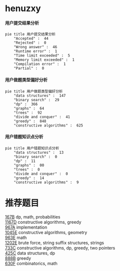 # henuzxy

<!-- tabs:start -->



#### **用户提交结果分析**

```mermaid
pie title 用户提交结果分析
    "Accepted" :  44
    "Rejected" :  0
    "Wrong answer" :  46
    "Runtime error" :  1
    "Time limit exceeded" :  5
    "Memory limit exceeded" :  1
    "Compilation error" :  1
    "Partial" :  0
```

#### **用户做题类型偏好分析**

```mermaid
pie title 用户做题类型偏好分析
    "data structures" :  147
    "binary search" :  29
    "dp" :  366
    "graphs" :  64
    "trees" :  92
    "divide and conquer" :  41
    "greedy" :  848
    "constructive algorithms" :  625
```
#### **用户错题知识点分析**

```mermaid
pie title 用户错题知识点分析
    "data structures" :  13
    "binary search" :  0
    "dp" :  11
    "graphs" :  00
    "trees" :  0
    "divide and conquer" :  0
    "greedy" :  14
    "constructive algorithms" :  9
```



<!-- tabs:end -->
# 推荐题目
[167B](https://codeforces.com/contest/167/problem/B)		dp,
                        math,
                        probabilities		  
[1167D](https://codeforces.com/contest/1167/problem/D)		constructive algorithms,
                        greedy		  
[967A](https://codeforces.com/contest/967/problem/A)		implementation		  
[1045E](https://codeforces.com/contest/1045/problem/E)		constructive algorithms,
                        geometry		  
[963E](https://codeforces.com/contest/963/problem/E)		math		  
[1202E](https://codeforces.com/contest/1202/problem/E)		brute force,
                        string suffix structures,
                        strings		  
[733C](https://codeforces.com/contest/733/problem/C)		constructive algorithms,
                        dp,
                        greedy,
                        two pointers		  
[425C](https://codeforces.com/contest/425/problem/C)		data structures,
                        dp		  
[888B](https://codeforces.com/contest/888/problem/B)		greedy		  
[630F](https://codeforces.com/contest/630/problem/F)		combinatorics,
                        math		  
